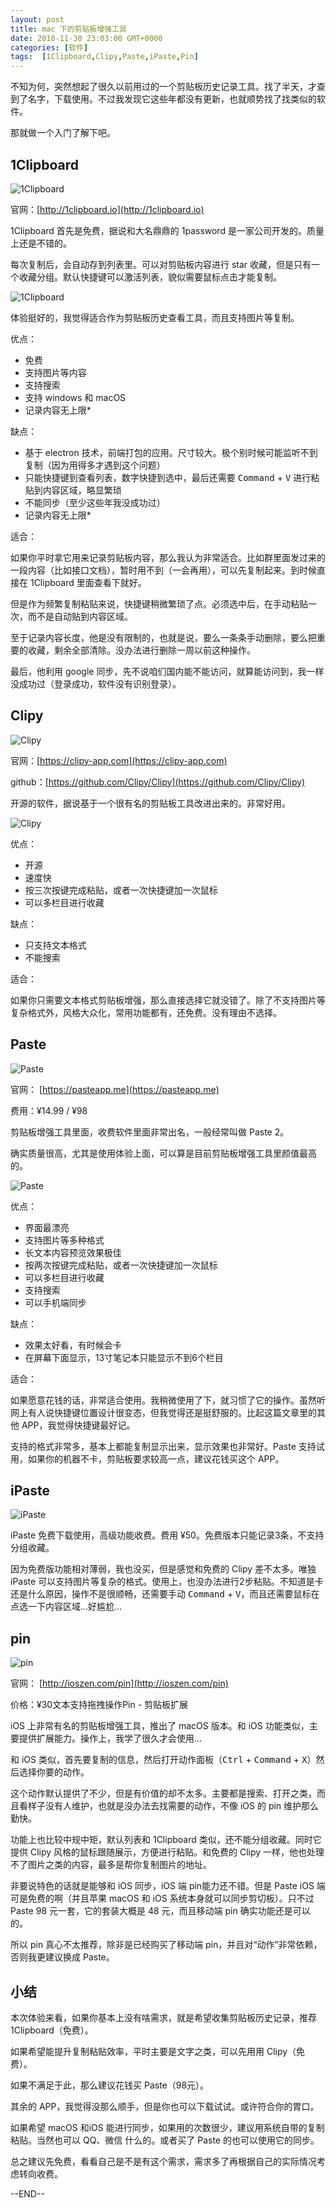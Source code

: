 ```yaml
---
layout: post
title: mac 下的剪贴板增强工具
date: 2018-11-30 23:03:00 GMT+0000
categories: [软件]
tags:  [1Clipboard,Clipy,Paste,iPaste,Pin]
---
```


不知为何，突然想起了很久以前用过的一个剪贴板历史记录工具。找了半天，才查到了名字，下载使用。不过我发现它这些年都没有更新，也就顺势找了找类似的软件。

那就做一个入门了解下吧。

<!-- more -->

## 1Clipboard

![1Clipboard](https://cdn0.yukapril.com/blog/2018-11-30-paste-1clipboard-1.png-wm.black)


官网：[http://1clipboard.io](http://1clipboard.io)

1Clipboard 首先是免费，据说和大名鼎鼎的 1password 是一家公司开发的。质量上还是不错的。

每次复制后，会自动存到列表里。可以对剪贴板内容进行 star 收藏，但是只有一个收藏分组。默认快捷键可以激活列表，貌似需要鼠标点击才能复制。

![1Clipboard](https://cdn0.yukapril.com/blog/2018-11-30-paste-1clipboard-2.png-wm.black)

体验挺好的，我觉得适合作为剪贴板历史查看工具，而且支持图片等复制。

优点：

* 免费
* 支持图片等内容
* 支持搜索
* 支持 windows 和 macOS
* 记录内容无上限*

缺点：

* 基于 electron 技术，前端打包的应用。尺寸较大。极个别时候可能监听不到复制（因为用得多才遇到这个问题）
* 只能快捷键到查看列表，数字快捷到选中，最后还需要 <kbd>Command</kbd> + <kbd>V</kbd> 进行粘贴到内容区域，略显繁琐
* 不能同步（至少这些年我没成功过）
* 记录内容无上限*

适合：

如果你平时拿它用来记录剪贴板内容，那么我认为非常适合。比如群里面发过来的一段内容（比如接口文档），暂时用不到（一会再用），可以先复制起来。到时候直接在 1Clipboard 里面查看下就好。

但是作为频繁复制粘贴来说，快捷键稍微繁琐了点。必须选中后，在手动粘贴一次，而不是自动贴到内容区域。

至于记录内容长度，他是没有限制的，也就是说，要么一条条手动删除，要么把重要的收藏，剩余全部清除。没办法进行删除一周以前这种操作。

最后，他利用 google 同步，先不说咱们国内能不能访问，就算能访问到，我一样没成功过（登录成功，软件没有识别登录）。

## Clipy 

![Clipy](https://cdn0.yukapril.com/blog/2018-11-30-paste-clipy-1.png-wm.black)

官网：[https://clipy-app.com](https://clipy-app.com)

github：[https://github.com/Clipy/Clipy](https://github.com/Clipy/Clipy)

开源的软件，据说基于一个很有名的剪贴板工具改进出来的。非常好用。

![Clipy](https://cdn0.yukapril.com/blog/2018-11-30-paste-clipy-2.png-wm.black)

优点：
* 开源
* 速度快
* 按三次按键完成粘贴，或者一次快捷键加一次鼠标
* 可以多栏目进行收藏

缺点：
* 只支持文本格式
* 不能搜索

适合：

如果你只需要文本格式剪贴板增强，那么直接选择它就没错了。除了不支持图片等复杂格式外，风格大众化，常用功能都有，还免费。没有理由不选择。

## Paste 

![Paste](https://cdn0.yukapril.com/blog/2018-11-30-paste-paste-1.jpg-wm.black)

官网： [https://pasteapp.me](https://pasteapp.me)

费用：¥14.99 / ¥98

剪贴板增强工具里面，收费软件里面非常出名，一般经常叫做 Paste 2。

确实质量很高，尤其是使用体验上面，可以算是目前剪贴板增强工具里颜值最高的。

![Paste](https://cdn0.yukapril.com/blog/2018-11-30-paste-paste-2.png-wm.black)

优点：
* 界面最漂亮
* 支持图片等多种格式
* 长文本内容预览效果极佳
* 按两次按键完成粘贴，或者一次快捷键加一次鼠标
* 可以多栏目进行收藏
* 支持搜索
* 可以手机端同步

缺点：
* 效果太好看，有时候会卡
* 在屏幕下面显示，13寸笔记本只能显示不到6个栏目

适合：

如果愿意花钱的话，非常适合使用。我稍微使用了下，就习惯了它的操作。虽然听网上有人说快捷键位置设计很变态，但我觉得还是挺舒服的。比起这篇文章里的其他 APP，我觉得快捷键最好记。

支持的格式非常多，基本上都能复制显示出来，显示效果也非常好。Paste 支持试用，如果你的机器不卡，剪贴板要求较高一点，建议花钱买这个 APP。

## iPaste

![iPaste](https://cdn0.yukapril.com/blog/2018-11-30-paste-ipaste-1.jpg-wm.black)

iPaste 免费下载使用，高级功能收费。费用 ¥50。免费版本只能记录3条，不支持分组收藏。

因为免费版功能相对薄弱，我也没买，但是感觉和免费的 Clipy 差不太多。唯独 iPaste 可以支持图片等复杂的格式。使用上，也没办法进行2步粘贴。不知道是卡还是什么原因，操作不是很顺畅，还需要手动 <kbd>Command</kbd> + <kbd>V</kbd>，而且还需要鼠标在点选一下内容区域...好尴尬...

## pin

![pin](https://cdn0.yukapril.com/blog/2018-11-30-paste-pin-1.png-wm.black)

官网： [http://ioszen.com/pin](http://ioszen.com/pin)


价格：¥30文本支持拖拽操作Pin - 剪贴板扩展

iOS 上非常有名的剪贴板增强工具，推出了 macOS 版本。和 iOS 功能类似，主要提供扩展能力。操作上，我学了很久才会使用...

和 iOS 类似，首先要复制的信息，然后打开动作面板（<kbd>Ctrl</kbd> + <kbd>Command</kbd> + <kbd>X</kbd>）然后选择你要的动作。

这个动作默认提供了不少，但是有价值的却不太多。主要都是搜索、打开之类，而且看样子没有人维护，也就是没办法去找需要的动作，不像 iOS 的 pin 维护那么勤快。

功能上也比较中规中矩，默认列表和 1Clipboard 类似，还不能分组收藏。同时它提供 Clipy 风格的鼠标跟随展示，方便进行粘贴。和免费的 Clipy 一样，他也处理不了图片之类的内容，最多是帮你复制图片的地址。

非要说特色的话就是能够和 iOS 同步，iOS 端 pin能力还不错。但是 Paste iOS 端可是免费的啊（并且苹果 macOS 和 iOS 系统本身就可以同步剪切板）。只不过 Paste 98 元一套，它的套装大概是 48 元，而且移动端 pin 确实功能还是可以的。

所以 pin 真心不太推荐，除非是已经购买了移动端 pin，并且对“动作”非常依赖，否则我更建议换成 Paste。

## 小结

本次体验来看，如果你基本上没有啥需求，就是希望收集剪贴板历史记录，推荐 1Clipboard（免费）。

如果希望能提升复制粘贴效率，平时主要是文字之类，可以先用用 Clipy（免费）。

如果不满足于此，那么建议花钱买 Paste（98元）。

其余的 APP，我觉得没那么顺手，但是你也可以下载试试。或许符合你的胃口。

如果希望 macOS 和iOS 能进行同步，如果用的次数很少，建议用系统自带的复制粘贴。当然也可以 QQ、微信 什么的。或者买了 Paste 的也可以使用它的同步。

总之建议先免费，看看自己是不是有这个需求，需求多了再根据自己的实际情况考虑转向收费。

--END--